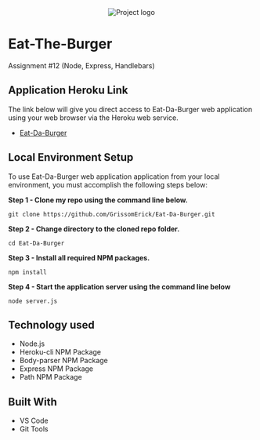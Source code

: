 <div align="center">
<img src="" alt="Project logo"></img>
</div>

# Eat-The-Burger
Assignment #12 (Node, Express, Handlebars)
 <p></p>

## Application Heroku Link
The link below will give you direct access to Eat-Da-Burger web application using your web browser via the Heroku web service.

<!-- Heroku References: https://evening-ridge-94356.herokuapp.com/ | https://git.heroku.com/evening-ridge-94356.git -->
* [Eat-Da-Burger](https://uncbc-eatdaburger.herokuapp.com/)

## Local Environment Setup
To use Eat-Da-Burger web application application from your local environment, you must accomplish the following steps below:

**Step 1 - Clone my repo using the command line below.**
```
git clone https://github.com/GrissomErick/Eat-Da-Burger.git
```
**Step 2 - Change directory to the cloned repo folder.**
```
cd Eat-Da-Burger
```
**Step 3 - Install all required NPM packages.**
```
npm install
```
**Step 4 - Start the application server using the command line below**
```
node server.js
```

## Technology used
- Node.js 
- Heroku-cli NPM Package 
- Body-parser NPM Package 
- Express NPM Package 
- Path NPM Package 

## Built With

* VS Code 
* Git Tools 
